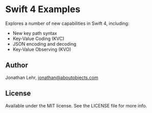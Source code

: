 #  Swift 4 Examples

Explores a number of new capabilities in Swift 4, including:

* New key path syntax
* Key-Value Coding (KVC)
* JSON encoding and decoding
* Key-Value Observing (KVO)

## Author

Jonathan Lehr, jonathan@aboutobjects.com

## License

Available under the MIT license. See the LICENSE file for more info.

